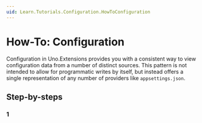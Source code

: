 ```yaml
---
uid: Learn.Tutorials.Configuration.HowToConfiguration
---
```

# How-To: Configuration

Configuration in Uno.Extensions provides you with a consistent way to view configuration data from a number of distinct sources. This pattern is not intended to allow for programmatic writes by itself, but instead offers a single representation of any number of providers like `appsettings.json`.

## Step-by-steps

### 1
